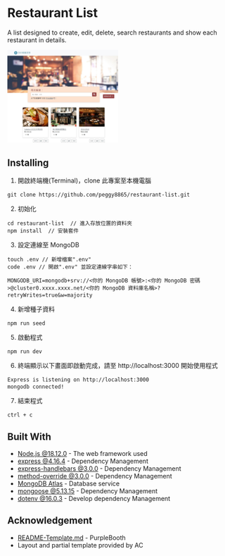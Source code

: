 # Restaurant List

A list designed to create, edit, delete, search restaurants and show each restaurant in details.

<img src="./public/image/snapshot.jpg" width="50%">

## Installing

1. 開啟終端機(Terminal)，clone 此專案至本機電腦
```
git clone https://github.com/peggy8865/restaurant-list.git
```

2. 初始化
```
cd restaurant-list  // 進入存放位置的資料夾
npm install  // 安裝套件
```

3. 設定連線至 MongoDB
```
touch .env // 新增檔案".env"
code .env // 開啟".env" 並設定連線字串如下：
```
```
MONGODB_URI=mongodb+srv://<你的 MongoDB 帳號>:<你的 MongoDB 密碼>@cluster0.xxxx.xxxx.net/<你的 MongoDB 資料庫名稱>?retryWrites=true&w=majority
```

4. 新增種子資料
```
npm run seed
```

5. 啟動程式
```
npm run dev
```

6. 終端顯示以下畫面即啟動完成，請至 http://localhost:3000 開始使用程式
```
Express is listening on http://localhost:3000
mongodb connected!
```

7. 結束程式
```
ctrl + c
```

## Built With

* [Node.js @18.12.0](https://nodejs.org/en/) - The web framework used
* [express @4.16.4](https://www.npmjs.com/package/express) - Dependency Management
* [express-handlebars @3.0.0](https://www.npmjs.com/package/express-handlebars) - Dependency Management
* [method-override @3.0.0](https://www.npmjs.com/package/method-override) - Dependency Management
* [MongoDB Atlas](https://www.mongodb.com/atlas/database) - Database service
* [mongoose @5.13.15](https://www.npmjs.com/package/mongoose) - Dependency Management
* [dotenv @16.0.3](https://www.npmjs.com/package/dotenv) - Develop dependency Management

## Acknowledgement

* [README-Template.md](https://gist.github.com/PurpleBooth/109311bb0361f32d87a2) - PurpleBooth
* Layout and partial template provided by AC